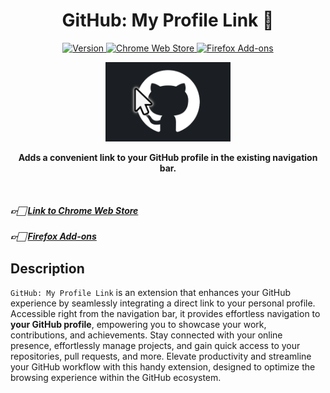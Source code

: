 <h1 align="center">GitHub: My Profile Link 🔗</h1>

<p align="center">
  <a href="#">
    <img src="https://img.shields.io/badge/Version-2.2.0-5d8d37?style=flat-square" alt="Version" />
  </a>
  <a href="https://chrome.google.com/webstore/detail/github-my-profile-link/pgmjhnjdlhfmgkckbhkemdhipjkdedop">
    <img src="https://img.shields.io/badge/Chrome_Web_Store-link-4285F4?style=flat-square" alt="Chrome Web Store" />
  </a>
  <a href="https://addons.mozilla.org/firefox/addon/github-my-profile-link/">
    <img src="https://img.shields.io/badge/Firefox_Add--ons-link-FF7139?style=flat-square" alt="Firefox Add-ons" />
  </a>
</p>

<p align="center">
  <a href="#">
    <img src="./assets/img/logo.png" width="200" alt="GitHub: My Profile Link" />
  </a>
</p>

<p align="center">
  <b>Adds a convenient link to your GitHub profile in the existing navigation bar.</b>
</p>

<br />

##### 👉🏻 [Link to Chrome Web Store](https://chrome.google.com/webstore/detail/github-my-profile-link/pgmjhnjdlhfmgkckbhkemdhipjkdedop)

##### 👉🏻 [Firefox Add-ons](https://addons.mozilla.org/firefox/addon/github-my-profile-link/)

## Description

`GitHub: My Profile Link` is an extension that enhances your GitHub experience by seamlessly integrating a direct link to your personal profile. Accessible right from the navigation bar, it provides effortless navigation to **your GitHub profile**, empowering you to showcase your work, contributions, and achievements. Stay connected with your online presence, effortlessly manage projects, and gain quick access to your repositories, pull requests, and more. Elevate productivity and streamline your GitHub workflow with this handy extension, designed to optimize the browsing experience within the GitHub ecosystem.
